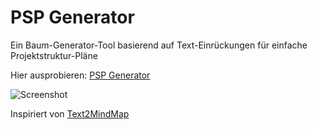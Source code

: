 # PSP Generator
Ein Baum-Generator-Tool basierend auf Text-Einrückungen für einfache Projektstruktur-Pläne

Hier ausprobieren: [PSP Generator](https://tryops.github.io/psp-generator/)

![Screenshot](https://i.imgur.com/8vNrZlt.png)


Inspiriert von [Text2MindMap](https://tobloef.com/text2mindmap/)
